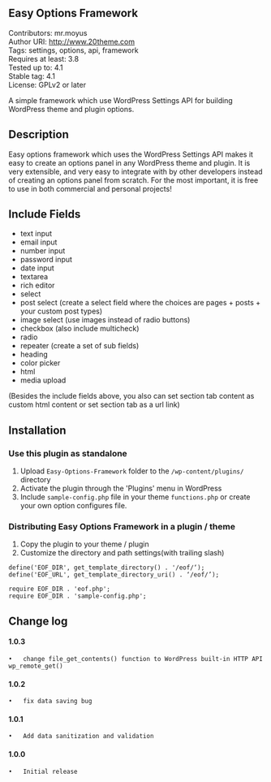 ## Easy Options Framework
Contributors: mr.moyus  
Author URI: http://www.20theme.com  
Tags: settings, options, api, framework  
Requires at least: 3.8  
Tested up to: 4.1  
Stable tag: 4.1   
License: GPLv2 or later

A simple framework which use WordPress Settings API for building WordPress theme and plugin options.

## Description

Easy options framework which uses the WordPress Settings API makes it easy to create an options panel in any WordPress theme and plugin. It is very extensible, and very easy to integrate with by other developers instead of creating an options panel from scratch. For the most important, it is free to use in both commercial and personal projects!

## Include Fields

- text input
- email input
- number input
- password input
- date input
- textarea
- rich editor
- select
- post select (create a select field where the choices are pages + posts + your custom post types)
- image select (use images instead of radio buttons)
- checkbox (also include multicheck)
- radio
- repeater (create a set of sub fields)
- heading
- color picker
- html
- media upload

(Besides the include fields above, you also can set section tab content as custom html content or set section tab as a url link)

## Installation

### Use this plugin as standalone

1. Upload `Easy-Options-Framework` folder to the `/wp-content/plugins/` directory
2. Activate the plugin through the 'Plugins' menu in WordPress
3. Include `sample-config.php` file in your theme `functions.php` or create your own option configures file.

### Distributing Easy Options Framework in a plugin / theme

1. Copy the plugin to your theme / plugin
2. Customize the directory and path settings(with trailing slash)

```
define('EOF_DIR', get_template_directory() . '/eof/‘);
define('EOF_URL', get_template_directory_uri() . ‘/eof/’);

require EOF_DIR . 'eof.php';
require EOF_DIR . 'sample-config.php';
```

## Change log
#### 1.0.3
	•	change file_get_contents() function to WordPress built-in HTTP API wp_remote_get()
#### 1.0.2
	•	fix data saving bug
#### 1.0.1
	•	Add data sanitization and validation
#### 1.0.0 
	•	Initial release
